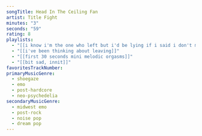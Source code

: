 ```yaml
---
songTitle: Head In The Ceiling Fan
artist: Title Fight
minutes: "3"
seconds: "59"
rating: 8
playlists:
  - "[[i know i'm the one who left but i'd be lying if i said i don't miss you terribly every single day]]"
  - "[[i've been thinking about leaving]]"
  - "[[first 30 seconds mini melodic orgasms]]"
  - "[[bit sad, innit]]"
favoritesTrackNumber:
primaryMusicGenre:
  - shoegaze
  - emo
  - post-hardcore
  - neo-psychedelia
secondaryMusicGenre:
  - midwest emo
  - post-rock
  - noise pop
  - dream pop
---
```

